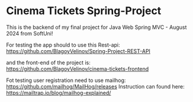 # Cinema Tickets Spring-Project

This is the backend of my final project for Java Web Spring MVC - August 2024 from SoftUni!

For testing the app should to use this Rest-api: 
https://github.com/BlagoyVelinov/Spring-Project-REST-API

and the front-end of the project is: https://github.com/BlagoyVelinov/cinema-tickets-frontend 

Fot testing user registration need to use mailhog: https://github.com/mailhog/MailHog/releases
Instruction can found here: https://mailtrap.io/blog/mailhog-explained/
